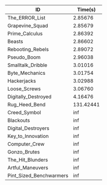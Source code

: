|ID|Time(s)|
|-|-|
|The_ERROR_List|2.85676|
|Grapevine_Squad|2.85679|
|Prime_Calculus|2.86392|
|Beasts|2.86602|
|Rebooting_Rebels|2.89072|
|Pseudo_Boom|2.96038|
|Smalltalk_Dribble|3.01016|
|Byte_Mechanics|3.01754|
|Hackerjacks|3.02988|
|Loose_Screws|3.06760|
|Digitally_Destroyed|4.16476|
|Rug_Heed_Bend|131.42441|
|Creed_Symbol|inf|
|Blackouts|inf|
|Digital_Destroyers|inf|
|Key_to_Innovation|inf|
|Computer_Crew|inf|
|Gonzo_Brutes|inf|
|The_Hit_Blunders|inf|
|Artful_Maneuvers|inf|
|Pint_Sized_Benchwarmers|inf|
